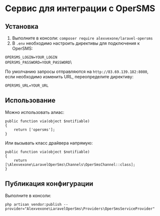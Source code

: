 # Сервис для интеграции с OperSMS

## Установка

1. Выполните в консоли: `composer require alexvexone/laravel-opersms`
2. В `.env` необходимо настроить директивы для подключения к OperSMS:

`OPERSMS_LOGIN=YOUR_LOGIN`\
`OPERSMS_PASSWORD=YOUR_PASSWORD`\

По умолчанию запросы отправляются на `http://83.69.139.182:8080`, если необходимо изменить URL, переопределите директиву:

`OPERSMS_URL=YOUR_URL`

## Использование

Можно использовать алиас:

    public function via(object $notifiable)
    {
        return ['opersms'];
    }

Или вызывать класс драйвера напрямую:

    public function via(object $notifiable)
    {
        return [\Alexvexone\LaravelOperSms\Channels\OperSmsChannel::class];
    }

## Публикация конфигурации

Выполните в консоли:

`php artisan vendor:publish --provider="Alexvexone\LaravelOperSms\Providers\OperSmsServiceProvider"`
